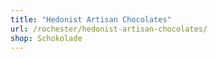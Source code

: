 ```yaml
---
title: "Hedonist Artisan Chocolates"
url: /rochester/hedonist-artisan-chocolates/
shop: Schokolade
---
```


